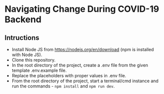 # Navigating Change During COVID-19 Backend

## Intructions
- Install Node JS from https://nodejs.org/en/download (npm is installed with Node JS).
- Clone this repository.
- In the root directory of the project, create a .env file from the given template .env.example file.
- Replace the placeholders with proper values in .env file.
- From the root directory of the project, start a terminal/cmd instance and run the commands - `npm install` and `npm run dev`.


